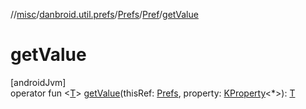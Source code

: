 //[misc](../../../../index.md)/[danbroid.util.prefs](../../index.md)/[Prefs](../index.md)/[Pref](index.md)/[getValue](get-value.md)

# getValue

[androidJvm]\
operator fun &lt;[T](get-value.md)&gt; [getValue](get-value.md)(thisRef: [Prefs](../index.md), property: [KProperty](https://kotlinlang.org/api/latest/jvm/stdlib/kotlin.reflect/-k-property/index.html)&lt;*&gt;): [T](get-value.md)
